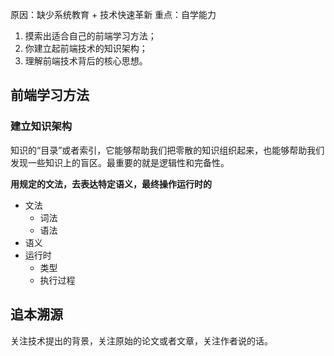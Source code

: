 原因：缺少系统教育 + 技术快速革新
重点：自学能力

 1. 摸索出适合自己的前端学习方法； 
 2. 你建立起前端技术的知识架构； 
 3. 理解前端技术背后的核心思想。
## 前端学习方法
### 建立知识架构
知识的“目录”或者索引，它能够帮助我们把零散的知识组织起来，也能够帮助我们发现一些知识上的盲区。最重要的就是逻辑性和完备性。

**用规定的文法，去表达特定语义，最终操作运行时的**

 - 文法
    - 词法
    - 语法
 - 语义
 -  运行时
    - 类型
    - 执行过程

## 追本溯源
关注技术提出的背景，关注原始的论文或者文章，关注作者说的话。
